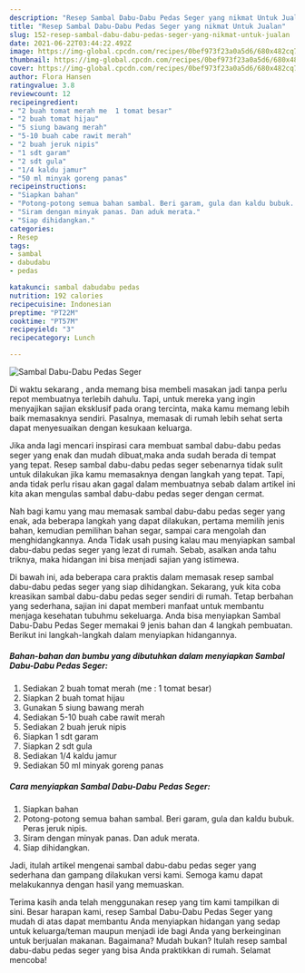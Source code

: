 ```yaml
---
description: "Resep Sambal Dabu-Dabu Pedas Seger yang nikmat Untuk Jualan"
title: "Resep Sambal Dabu-Dabu Pedas Seger yang nikmat Untuk Jualan"
slug: 152-resep-sambal-dabu-dabu-pedas-seger-yang-nikmat-untuk-jualan
date: 2021-06-22T03:44:22.492Z
image: https://img-global.cpcdn.com/recipes/0bef973f23a0a5d6/680x482cq70/sambal-dabu-dabu-pedas-seger-foto-resep-utama.jpg
thumbnail: https://img-global.cpcdn.com/recipes/0bef973f23a0a5d6/680x482cq70/sambal-dabu-dabu-pedas-seger-foto-resep-utama.jpg
cover: https://img-global.cpcdn.com/recipes/0bef973f23a0a5d6/680x482cq70/sambal-dabu-dabu-pedas-seger-foto-resep-utama.jpg
author: Flora Hansen
ratingvalue: 3.8
reviewcount: 12
recipeingredient:
- "2 buah tomat merah me  1 tomat besar"
- "2 buah tomat hijau"
- "5 siung bawang merah"
- "5-10 buah cabe rawit merah"
- "2 buah jeruk nipis"
- "1 sdt garam"
- "2 sdt gula"
- "1/4 kaldu jamur"
- "50 ml minyak goreng panas"
recipeinstructions:
- "Siapkan bahan"
- "Potong-potong semua bahan sambal. Beri garam, gula dan kaldu bubuk. Peras jeruk nipis."
- "Siram dengan minyak panas. Dan aduk merata."
- "Siap dihidangkan."
categories:
- Resep
tags:
- sambal
- dabudabu
- pedas

katakunci: sambal dabudabu pedas 
nutrition: 192 calories
recipecuisine: Indonesian
preptime: "PT22M"
cooktime: "PT57M"
recipeyield: "3"
recipecategory: Lunch

---
```



![Sambal Dabu-Dabu Pedas Seger](https://img-global.cpcdn.com/recipes/0bef973f23a0a5d6/680x482cq70/sambal-dabu-dabu-pedas-seger-foto-resep-utama.jpg)

Di waktu  sekarang , anda memang bisa membeli masakan jadi tanpa perlu repot membuatnya terlebih dahulu. Tapi, untuk mereka yang ingin menyajikan sajian eksklusif pada orang tercinta, maka kamu memang lebih baik memasaknya sendiri. Pasalnya, memasak di rumah lebih sehat serta dapat menyesuaikan dengan kesukaan keluarga.

Jika anda lagi mencari inspirasi cara membuat sambal dabu-dabu pedas seger yang enak dan mudah dibuat,maka anda sudah berada di tempat yang tepat. Resep sambal dabu-dabu pedas seger  sebenarnya tidak sulit untuk dilakukan jika kamu memasaknya dengan langkah yang tepat. Tapi, anda tidak perlu risau akan gagal dalam membuatnya 
sebab dalam artikel ini kita akan mengulas sambal dabu-dabu pedas seger dengan cermat.  



Nah bagi kamu yang mau memasak sambal dabu-dabu pedas seger yang enak, ada beberapa langkah yang dapat dilakukan, pertama memilih jenis bahan, kemudian pemilihan bahan segar, sampai cara mengolah dan menghidangkannya. Anda Tidak usah pusing kalau mau menyiapkan sambal dabu-dabu pedas seger yang lezat di rumah. Sebab, asalkan anda  tahu triknya, maka hidangan ini bisa menjadi sajian yang istimewa.

Di bawah ini, ada beberapa cara praktis  dalam memasak resep sambal dabu-dabu pedas seger yang siap dihidangkan. Sekarang, yuk kita coba kreasikan sambal dabu-dabu pedas seger sendiri di rumah. Tetap berbahan yang sederhana, sajian ini dapat memberi manfaat untuk membantu menjaga kesehatan tubuhmu sekeluarga. Anda bisa menyiapkan Sambal Dabu-Dabu Pedas Seger memakai 9 jenis bahan dan 4 langkah pembuatan. Berikut ini langkah-langkah dalam menyiapkan hidangannya.

<!--inarticleads1-->

##### Bahan-bahan dan bumbu yang dibutuhkan dalam menyiapkan Sambal Dabu-Dabu Pedas Seger:

1. Sediakan 2 buah tomat merah (me : 1 tomat besar)
1. Siapkan 2 buah tomat hijau
1. Gunakan 5 siung bawang merah
1. Sediakan 5-10 buah cabe rawit merah
1. Sediakan 2 buah jeruk nipis
1. Siapkan 1 sdt garam
1. Siapkan 2 sdt gula
1. Sediakan 1/4 kaldu jamur
1. Sediakan 50 ml minyak goreng panas




<!--inarticleads2-->

##### Cara menyiapkan Sambal Dabu-Dabu Pedas Seger:

1. Siapkan bahan
1. Potong-potong semua bahan sambal. Beri garam, gula dan kaldu bubuk. Peras jeruk nipis.
1. Siram dengan minyak panas. Dan aduk merata.
1. Siap dihidangkan.




Jadi, itulah artikel mengenai  sambal dabu-dabu pedas seger  yang sederhana dan gampang dilakukan versi kami. Semoga kamu dapat melakukannya dengan hasil yang memuaskan. 

Terima kasih anda telah menggunakan resep yang tim kami tampilkan di sini. Besar harapan kami, resep  Sambal Dabu-Dabu Pedas Seger yang mudah di atas dapat membantu Anda menyiapkan hidangan yang sedap untuk keluarga/teman maupun menjadi ide bagi Anda yang berkeinginan untuk berjualan makanan. Bagaimana? Mudah bukan? Itulah resep sambal dabu-dabu pedas seger yang bisa Anda praktikkan di rumah. Selamat mencoba!

